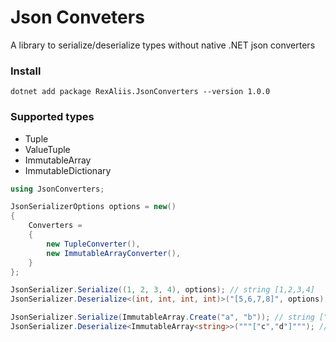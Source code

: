 # Json Conveters
A library to serialize/deserialize types without native .NET json converters

### Install
```
dotnet add package RexAliis.JsonConverters --version 1.0.0
```

### Supported types
 - Tuple
 - ValueTuple
 - ImmutableArray
 - ImmutableDictionary

```cs
using JsonConverters;

JsonSerializerOptions options = new()
{
    Converters = 
    {
        new TupleConverter(),
        new ImmutableArrayConverter(),
    }
};

JsonSerializer.Serialize((1, 2, 3, 4), options); // string [1,2,3,4]
JsonSerializer.Deserialize<(int, int, int, int)>("[5,6,7,8]", options); // ValueTuple<int, int, int, int> (5, 6, 7, 8)

JsonSerializer.Serialize(ImmutableArray.Create("a", "b")); // string ["a","b"]
JsonSerializer.Deserialize<ImmutableArray<string>>("""["c","d"]"""); // ImmutableArray<string> ["c", "d"]
```
